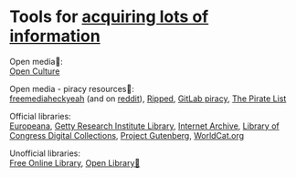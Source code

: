 
# Tools for [acquiring lots of information](https://notageni.us/information)

Open media💩:  
[Open Culture](https://www.openculture.com/)

Open media - piracy resources💩:  
[freemediaheckyeah](https://fmhy.net/) (and on [reddit](https://old.reddit.com/r/FREEMEDIAHECKYEAH/wiki/index)),
[Ripped](https://ripped.guide/),
[GitLab piracy](https://gitlab.com/piracy/piracy),
[The Pirate List](https://thepiratelist.com/)

Official libraries:  
[Europeana](https://www.europeana.eu/),
[Getty Research Institute Library](https://www.getty.edu/research/library/),
[Internet Archive](https://archive.org/),
[Library of Congress Digital Collections](https://www.loc.gov/collections/),
[Project Gutenberg](https://www.gutenberg.org/),
[WorldCat.org](https://www.worldcat.org/)

Unofficial libraries:  
[Free Online Library](https://www.thefreelibrary.com/),
[Open Library🔌](https://openlibrary.org/)
